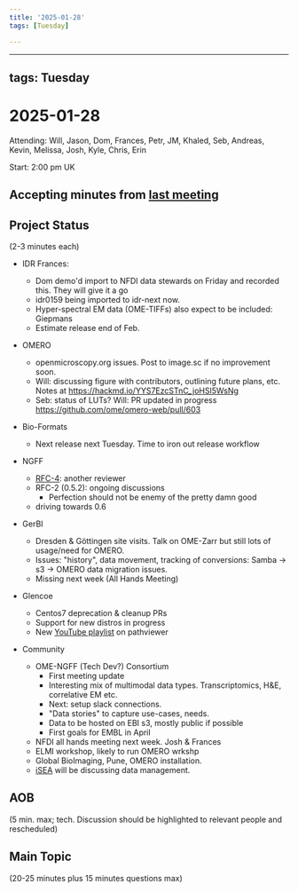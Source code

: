 ```yaml
---
title: '2025-01-28'
tags: [Tuesday]

---
```


---
tags: Tuesday
---

# 2025-01-28

Attending: Will, Jason, Dom, Frances, Petr, JM, Khaled, Seb, Andreas, Kevin, Melissa, Josh, Kyle, Chris, Erin

Start: 2:00 pm UK

## Accepting minutes from [last meeting](https://hackmd.io/team/ome?nav=overview)

## Project Status

(2-3 minutes each)

- IDR Frances:
    - Dom demo'd import to NFDI data stewards on Friday and recorded this. They will give it a go
    - idr0159 being imported to idr-next now.
    - Hyper-spectral EM data (OME-TIFFs) also expect to be included: Giepmans
    - Estimate release end of Feb.

- OMERO
    - openmicroscopy.org issues. Post to image.sc if no improvement soon.
    - Will: discussing figure with contributors, outlining future plans, etc.  Notes at https://hackmd.io/YYS7EzcSTnC_joHSl5WsNg 
    - Seb: status of LUTs? Will: PR updated in progress https://github.com/ome/omero-web/pull/603 

- Bio-Formats
    - Next release next Tuesday. Time to iron out release workflow

- NGFF
  - [RFC-4](https://ngff.openmicroscopy.org/rfc/4/index.html): another reviewer
  - RFC-2 (0.5.2): ongoing discussions
      - Perfection should not be enemy of the pretty damn good
  - driving towards 0.6

- GerBI
  - Dresden & Göttingen site visits. Talk on OME-Zarr but still lots of usage/need for OMERO. 
  - Issues: "history", data movement, tracking of conversions: Samba -> s3 -> OMERO data migration issues.
  - Missing next week (All Hands Meeting)

- Glencoe
    - Centos7 deprecation & cleanup PRs
    - Support for new distros in progress
    - New [YouTube playlist](https://www.youtube.com/watch?v=mdb0hukcOIU&list=PL97FT5N4etwqRnF0yBP38atIhKdrHQdS7) on pathviewer

- Community
    - OME-NGFF (Tech Dev?) Consortium
        - First meeting update
        - Interesting mix of multimodal data types. Transcriptomics, H&E, correlative EM etc.
        - Next: setup slack connections.
        - "Data stories" to capture use-cases, needs.
        - Data to be hosted on EBI s3, mostly public if possible
        - First goals for EMBL in April
    - NFDI all hands meeting next week. Josh & Frances
    - ELMI workshop, likely to run OMERO wrkshp
    - Global BioImaging, Pune, OMERO installation. 
    - [iSEA](https://www.imagingsea.org/) will be discussing data management. 

## AOB

(5 min. max; tech. Discussion should be highlighted to relevant people and rescheduled)

## Main Topic

(20-25 minutes plus 15 minutes questions max)
